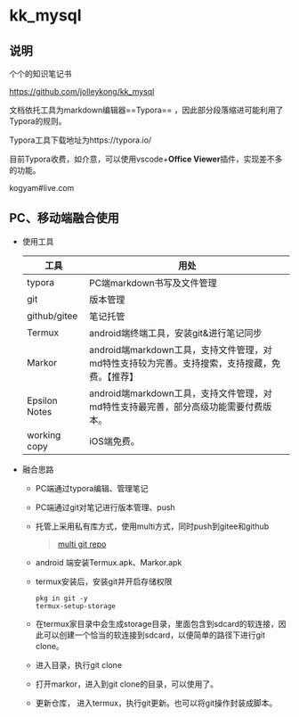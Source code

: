 # kk_mysql

## 说明

个个的知识笔记书

https://github.com/jolleykong/kk_mysql

文档依托工具为markdown编辑器==Typora== ，因此部分段落缩进可能利用了Typora的规则。

Typora工具下载地址为https://typora.io/

目前Typora收费，如介意，可以使用vscode+**Office Viewer**插件，实现差不多的功能。





kogyam#live.com





## PC、移动端融合使用

- 使用工具

  | 工具          | 用处                                                         |
  | ------------- | ------------------------------------------------------------ |
  | typora        | PC端markdown书写及文件管理                                   |
  | git           | 版本管理                                                     |
  | github/gitee  | 笔记托管                                                     |
  | Termux        | android端终端工具，安装git&进行笔记同步                      |
  | Markor        | android端markdown工具，支持文件管理，对md特性支持较为完善。支持搜索，支持搜藏，免费。【推荐】 |
  | Epsilon Notes | android端markdown工具，支持文件管理，对md特性支持最完善，部分高级功能需要付费版本。 |
  | working copy  | iOS端免费。                                                  |

  

- 融合思路

  - PC端通过typora编辑、管理笔记

  - PC端通过git对笔记进行版本管理、push

  - 托管上采用私有库方式，使用multi方式，同时push到gitee和github

    > [multi git repo](.\Linux\Others\multi_gits.md)

  - android 端安装Termux.apk、Markor.apk

  - termux安装后，安装git并开启存储权限

    ```
    pkg in git -y
    termux-setup-storage
    ```

  - 在termux家目录中会生成storage目录，里面包含到sdcard的软连接，因此可以创建一个恰当的软连接到sdcard，以便简单的路径下进行git clone。

  - 进入目录，执行git clone

  - 打开markor，进入到git clone的目录，可以使用了。

  - 更新仓库， 进入termux，执行git更新。也可以将git操作封装成脚本。
